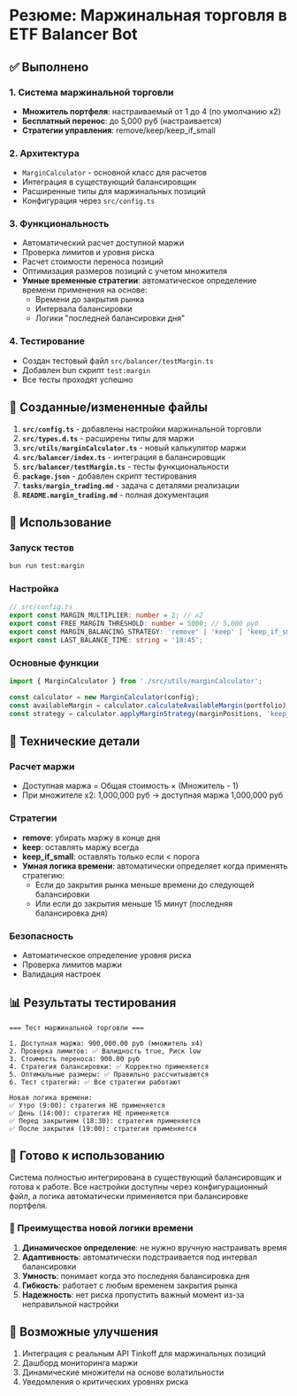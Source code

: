 # Резюме: Маржинальная торговля в ETF Balancer Bot

## ✅ Выполнено

### 1. Система маржинальной торговли
- **Множитель портфеля**: настраиваемый от 1 до 4 (по умолчанию x2)
- **Бесплатный перенос**: до 5,000 руб (настраивается)
- **Стратегии управления**: remove/keep/keep_if_small

### 2. Архитектура
- `MarginCalculator` - основной класс для расчетов
- Интеграция в существующий балансировщик
- Расширенные типы для маржинальных позиций
- Конфигурация через `src/config.ts`

### 3. Функциональность
- Автоматический расчет доступной маржи
- Проверка лимитов и уровня риска
- Расчет стоимости переноса позиций
- Оптимизация размеров позиций с учетом множителя
- **Умные временные стратегии**: автоматическое определение времени применения на основе:
  - Времени до закрытия рынка
  - Интервала балансировки
  - Логики "последней балансировки дня"

### 4. Тестирование
- Создан тестовый файл `src/balancer/testMargin.ts`
- Добавлен bun скрипт `test:margin`
- Все тесты проходят успешно

## 📁 Созданные/измененные файлы

1. **`src/config.ts`** - добавлены настройки маржинальной торговли
2. **`src/types.d.ts`** - расширены типы для маржи
3. **`src/utils/marginCalculator.ts`** - новый калькулятор маржи
4. **`src/balancer/index.ts`** - интеграция в балансировщик
5. **`src/balancer/testMargin.ts`** - тесты функциональности
6. **`package.json`** - добавлен скрипт тестирования
7. **`tasks/margin_trading.md`** - задача с деталями реализации
8. **`README.margin_trading.md`** - полная документация

## 🚀 Использование

### Запуск тестов
```bash
bun run test:margin
```

### Настройка
```typescript
// src/config.ts
export const MARGIN_MULTIPLIER: number = 2; // x2
export const FREE_MARGIN_THRESHOLD: number = 5000; // 5,000 руб
export const MARGIN_BALANCING_STRATEGY: 'remove' | 'keep' | 'keep_if_small' = 'keep_if_small';
export const LAST_BALANCE_TIME: string = '18:45';
```

### Основные функции
```typescript
import { MarginCalculator } from './src/utils/marginCalculator';

const calculator = new MarginCalculator(config);
const availableMargin = calculator.calculateAvailableMargin(portfolio);
const strategy = calculator.applyMarginStrategy(marginPositions, 'keep_if_small');
```

## 🔧 Технические детали

### Расчет маржи
- Доступная маржа = Общая стоимость × (Множитель - 1)
- При множителе x2: 1,000,000 руб → доступная маржа 1,000,000 руб

### Стратегии
- **remove**: убирать маржу в конце дня
- **keep**: оставлять маржу всегда  
- **keep_if_small**: оставлять только если < порога
- **Умная логика времени**: автоматически определяет когда применять стратегию:
  - Если до закрытия рынка меньше времени до следующей балансировки
  - Или если до закрытия меньше 15 минут (последняя балансировка дня)

### Безопасность
- Автоматическое определение уровня риска
- Проверка лимитов маржи
- Валидация настроек

## 📊 Результаты тестирования

```
=== Тест маржинальной торговли ===

1. Доступная маржа: 900,000.00 руб (множитель x4)
2. Проверка лимитов: ✅ Валидность true, Риск low
3. Стоимость переноса: 900.00 руб
4. Стратегия балансировки: ✅ Корректно применяется
5. Оптимальные размеры: ✅ Правильно рассчитываются
6. Тест стратегий: ✅ Все стратегии работают

Новая логика времени:
✅ Утро (9:00): стратегия НЕ применяется
✅ День (14:00): стратегия НЕ применяется  
✅ Перед закрытием (18:30): стратегия применяется
✅ После закрытия (19:00): стратегия применяется
```

## 🎯 Готово к использованию

Система полностью интегрирована в существующий балансировщик и готова к работе. Все настройки доступны через конфигурационный файл, а логика автоматически применяется при балансировке портфеля.

### 🧠 Преимущества новой логики времени

1. **Динамическое определение**: не нужно вручную настраивать время
2. **Адаптивность**: автоматически подстраивается под интервал балансировки
3. **Умность**: понимает когда это последняя балансировка дня
4. **Гибкость**: работает с любым временем закрытия рынка
5. **Надежность**: нет риска пропустить важный момент из-за неправильной настройки

## 🔮 Возможные улучшения

1. Интеграция с реальным API Tinkoff для маржинальных позиций
2. Дашборд мониторинга маржи
3. Динамические множители на основе волатильности
4. Уведомления о критических уровнях риска
